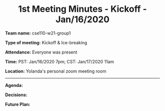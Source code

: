 <h1 style="text-align:center"> 1st Meeting Minutes - Kickoff - Jan/16/2020 </h1>

**Team name:**       cse110-w21-group1

**Type of meeting:** Kickoff & Ice-breaking

**Attendance:**      Everyone was present

**Time:**            PST: Jan/16/2020 7pm; CST: Jan/17/2020 11am

**Location:**        Yolanda's personal zoom meeting room

- - -

**Agenda:**          

**Decisions:**       

**Future Plan:**     
